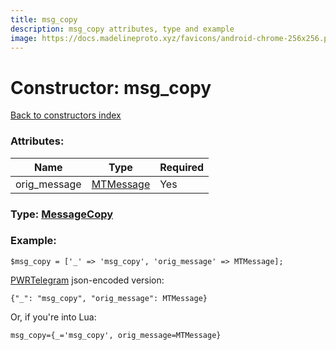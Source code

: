 ```yaml
---
title: msg_copy
description: msg_copy attributes, type and example
image: https://docs.madelineproto.xyz/favicons/android-chrome-256x256.png
---
```

# Constructor: msg\_copy  
[Back to constructors index](index.md)



### Attributes:

| Name     |    Type       | Required |
|----------|---------------|----------|
|orig\_message|[MTMessage](../types/MTMessage.md) | Yes|



### Type: [MessageCopy](../types/MessageCopy.md)


### Example:

```
$msg_copy = ['_' => 'msg_copy', 'orig_message' => MTMessage];
```  

[PWRTelegram](https://pwrtelegram.xyz) json-encoded version:

```
{"_": "msg_copy", "orig_message": MTMessage}
```


Or, if you're into Lua:  


```
msg_copy={_='msg_copy', orig_message=MTMessage}

```


